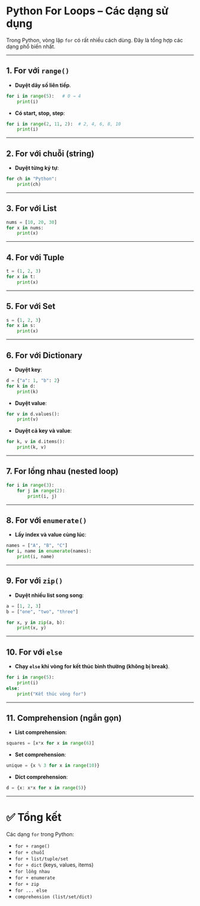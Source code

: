 # Python For Loops – Các dạng sử dụng

Trong Python, vòng lặp `for` có rất nhiều cách dùng. Đây là tổng hợp các dạng phổ biến nhất.

---

## 1. For với `range()`
- **Duyệt dãy số liên tiếp**.
```python
for i in range(5):   # 0 → 4
    print(i)
```

- **Có start, stop, step**:
```python
for i in range(2, 11, 2):  # 2, 4, 6, 8, 10
    print(i)
```

---

## 2. For với chuỗi (string)
- **Duyệt từng ký tự**:
```python
for ch in "Python":
    print(ch)
```

---

## 3. For với List
```python
nums = [10, 20, 30]
for x in nums:
    print(x)
```

---

## 4. For với Tuple
```python
t = (1, 2, 3)
for x in t:
    print(x)
```

---

## 5. For với Set
```python
s = {1, 2, 3}
for x in s:
    print(x)
```

---

## 6. For với Dictionary
- **Duyệt key**:
```python
d = {"a": 1, "b": 2}
for k in d:
    print(k)
```

- **Duyệt value**:
```python
for v in d.values():
    print(v)
```

- **Duyệt cả key và value**:
```python
for k, v in d.items():
    print(k, v)
```

---

## 7. For lồng nhau (nested loop)
```python
for i in range(3):
    for j in range(2):
        print(i, j)
```

---

## 8. For với `enumerate()`
- **Lấy index và value cùng lúc**:
```python
names = ["A", "B", "C"]
for i, name in enumerate(names):
    print(i, name)
```

---

## 9. For với `zip()`
- **Duyệt nhiều list song song**:
```python
a = [1, 2, 3]
b = ["one", "two", "three"]

for x, y in zip(a, b):
    print(x, y)
```

---

## 10. For với `else`
- **Chạy `else` khi vòng for kết thúc bình thường (không bị break)**.
```python
for i in range(5):
    print(i)
else:
    print("Kết thúc vòng for")
```

---

## 11. Comprehension (ngắn gọn)
- **List comprehension**:
```python
squares = [x*x for x in range(6)]
```

- **Set comprehension**:
```python
unique = {x % 3 for x in range(10)}
```

- **Dict comprehension**:
```python
d = {x: x*x for x in range(5)}
```

---

# ✅ Tổng kết
Các dạng `for` trong Python:
- `for + range()`
- `for + chuỗi`
- `for + list/tuple/set`
- `for + dict` (keys, values, items)
- `for lồng nhau`
- `for + enumerate`
- `for + zip`
- `for ... else`
- `comprehension (list/set/dict)`
